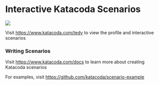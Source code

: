 # Interactive Katacoda Scenarios

[![](http://shields.katacoda.com/katacoda/tedy/count.svg)](https://www.katacoda.com/tedy "Get your profile on Katacoda.com")

Visit https://www.katacoda.com/tedy to view the profile and interactive scenarios

### Writing Scenarios
Visit https://www.katacoda.com/docs to learn more about creating Katacoda scenarios

For examples, visit https://github.com/katacoda/scenario-example
